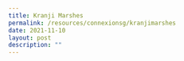 ```yaml
---
title: Kranji Marshes
permalink: /resources/connexionsg/kranjimarshes
date: 2021-11-10
layout: post
description: ""
---
```

